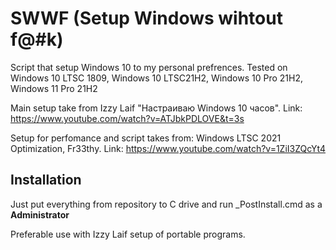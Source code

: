 # SWWF (Setup Windows wihtout f@#k) 

Script that setup Windows 10 to my personal prefrences. Tested on Windows 10 LTSC 1809, Windows 10 LTSC21H2, Windows 10 Pro 21H2, Windows 11 Pro 21H2

Main setup take from Izzy Laif "Настраиваю Windows 10 часов". Link: https://www.youtube.com/watch?v=ATJbkPDLOVE&t=3s

Setup for perfomance and script takes from: Windows LTSC 2021 Optimization, Fr33thy. Link: https://www.youtube.com/watch?v=1ZiI3ZQcYt4

## Installation

Just put everything from repository to C drive and run _PostInstall.cmd as a **Administrator**

Preferable use with Izzy Laif setup of portable programs.

